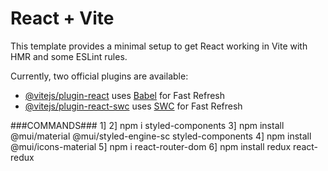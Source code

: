 # React + Vite

This template provides a minimal setup to get React working in Vite with HMR and some ESLint rules.

Currently, two official plugins are available:

- [@vitejs/plugin-react](https://github.com/vitejs/vite-plugin-react/blob/main/packages/plugin-react/README.md) uses [Babel](https://babeljs.io/) for Fast Refresh
- [@vitejs/plugin-react-swc](https://github.com/vitejs/vite-plugin-react-swc) uses [SWC](https://swc.rs/) for Fast Refresh

###COMMANDS###
1]
2] npm i styled-components
3] npm install @mui/material @mui/styled-engine-sc styled-components
4] npm install @mui/icons-material
5] npm i react-router-dom
6] npm install redux react-redux